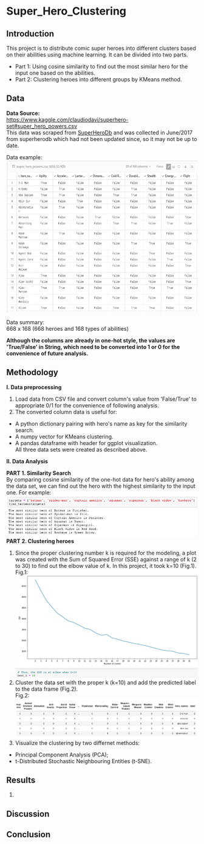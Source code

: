 # Super_Hero_Clustering
## Introduction
This project is to distribute comic super heroes into different clusters based on their abilities using machine learning. It can be divided into two parts.  
* Part 1: Using cosine similarity to find out the most similar hero for the input one based on the abilities.  
* Part 2: Clustering heroes into different groups by KMeans method.  

## Data  
**Data Source:**  
https://www.kaggle.com/claudiodavi/superhero-set#super_hero_powers.csv  
This data was scraped from <a href='https://www.superherodb.com/'>SuperHeroDb</a> and was collected in June/2017 from superherodb which  had not been updated since, so it may not be up to date.  

Data example:  
<img src='./images/Data_example.png' alt='screenshot for data example' title='data example' width=600px height=400px>  

Data summary:  
668 x 168  (668 heroes and 168 types of abilities)  

**Although the columns are already in one-hot style, the values are 'True/False' in String, which need to be converted into 1 or 0 for the convenience of future analysis.**  

## Methodology  
**I.  Data preprocessing**  
1. Load data from CSV file and convert column's value from 'False/True' <String> to appropriate 0/1 <Int> for the convenience of following analysis.  
2. The converted column data is useful for:
  * A python dictionary pairing with hero's name as key for the similarity search.
  * A numpy vector for KMeans clustering.
  * A pandas dataframe with header for ggplot visualization.  
All three data sets were created as described above.  
  
**II. Data Analysis**  

**PART 1. Similarity Search**  
By comparing cosine similarity of the one-hot data for hero's ability among the data set, we can find out the hero with the highest similarity to the input one. For example:  
<img src='./images/similarity_sample.png' alt='screenshot for similarity search' title='similarity example'>  
**PART 2. Clustering heroes**  
1. Since the proper clustering number k is required for the modeling, a plot was created with the Sum of Squared Error (SSE) against a range of k (2 to 30) to find out the elbow value of k. In this project, it took k=10 (Fig.1).  
Fig.1: <img src='./images/elbow_result.png' alt='screenshot for elbow plot' title='elbow plot result'>  
2. Cluster the data set with the proper k (k=10) and add the predicted label to the data frame (Fig.2).  
Fig.2: <img src='./images/hero_df.png' alt='screenshot for clustered hero dataframe' title='hero dataframe'>  
3. Visualize the clustering by two differnet methods:  
* Principal Component Analysis (PCA);  
* t-Distributed Stochastic Neighbouring Entities (t-SNE).  

## Results  
1. 

## Discussion  


## Conclusion  

